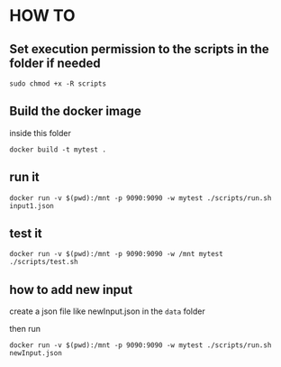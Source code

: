 # HOW TO 

## Set execution permission to the scripts in the folder if needed

`sudo chmod +x -R scripts`

## Build the docker image

inside this folder 

`docker build -t mytest .`

## run it

`docker run -v $(pwd):/mnt -p 9090:9090 -w mytest ./scripts/run.sh input1.json`

## test it

`docker run -v $(pwd):/mnt -p 9090:9090 -w /mnt mytest ./scripts/test.sh`

## how to add new input

create a json file like newInput.json in the `data` folder

then run

`docker run -v $(pwd):/mnt -p 9090:9090 -w mytest ./scripts/run.sh newInput.json`